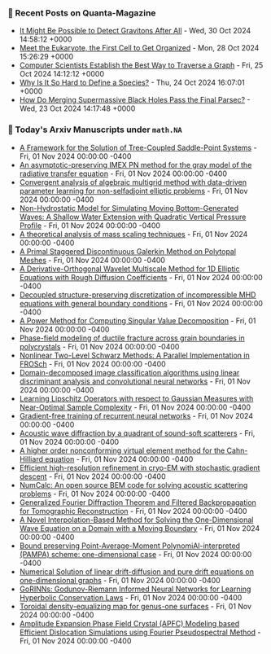 ### 📝 Recent Posts on Quanta-Magazine
<!-- quanta starts -->
* <a href="https://www.quantamagazine.org/it-might-be-possible-to-detect-gravitons-after-all-20241030/">It Might Be Possible to Detect Gravitons After All</a> - Wed, 30 Oct 2024 14:58:12 +0000
* <a href="https://www.quantamagazine.org/meet-the-eukaryote-the-first-cell-to-get-organized-20241028/">Meet the Eukaryote, the First Cell to Get Organized</a> - Mon, 28 Oct 2024 15:26:29 +0000
* <a href="https://www.quantamagazine.org/computer-scientists-establish-the-best-way-to-traverse-a-graph-20241025/">Computer Scientists Establish the Best Way to Traverse a Graph</a> - Fri, 25 Oct 2024 14:12:12 +0000
* <a href="https://www.quantamagazine.org/why-is-it-so-hard-to-define-a-species-20241024/">Why Is It So Hard to Define a Species?</a> - Thu, 24 Oct 2024 16:07:01 +0000
* <a href="https://www.quantamagazine.org/how-do-merging-supermassive-black-holes-pass-the-final-parsec-20241023/">How Do Merging Supermassive Black Holes Pass the Final Parsec?</a> - Wed, 23 Oct 2024 14:17:48 +0000
<!-- quanta ends -->

### 📝 Today's Arxiv Manuscripts under ``math.NA``
<!-- arxiv-math-na starts -->
* <a href="https://arxiv.org/abs/2410.23385">A Framework for the Solution of Tree-Coupled Saddle-Point Systems</a> - Fri, 01 Nov 2024 00:00:00 -0400
* <a href="https://arxiv.org/abs/2410.23650">An asymptotic-preserving IMEX PN method for the gray model of the radiative transfer equation</a> - Fri, 01 Nov 2024 00:00:00 -0400
* <a href="https://arxiv.org/abs/2410.23681">Convergent analysis of algebraic multigrid method with data-driven parameter learning for non-selfadjoint elliptic problems</a> - Fri, 01 Nov 2024 00:00:00 -0400
* <a href="https://arxiv.org/abs/2410.23707">Non-Hydrostatic Model for Simulating Moving Bottom-Generated Waves: A Shallow Water Extension with Quadratic Vertical Pressure Profile</a> - Fri, 01 Nov 2024 00:00:00 -0400
* <a href="https://arxiv.org/abs/2410.23816">A theoretical analysis of mass scaling techniques</a> - Fri, 01 Nov 2024 00:00:00 -0400
* <a href="https://arxiv.org/abs/2410.23865">A Primal Staggered Discontinuous Galerkin Method on Polytopal Meshes</a> - Fri, 01 Nov 2024 00:00:00 -0400
* <a href="https://arxiv.org/abs/2410.23945">A Derivative-Orthogonal Wavelet Multiscale Method for 1D Elliptic Equations with Rough Diffusion Coefficients</a> - Fri, 01 Nov 2024 00:00:00 -0400
* <a href="https://arxiv.org/abs/2410.23973">Decoupled structure-preserving discretization of incompressible MHD equations with general boundary conditions</a> - Fri, 01 Nov 2024 00:00:00 -0400
* <a href="https://arxiv.org/abs/2410.23999">A Power Method for Computing Singular Value Decomposition</a> - Fri, 01 Nov 2024 00:00:00 -0400
* <a href="https://arxiv.org/abs/2410.24107">Phase-field modeling of ductile fracture across grain boundaries in polycrystals</a> - Fri, 01 Nov 2024 00:00:00 -0400
* <a href="https://arxiv.org/abs/2410.24138">Nonlinear Two-Level Schwarz Methods: A Parallel Implementation in FROSch</a> - Fri, 01 Nov 2024 00:00:00 -0400
* <a href="https://arxiv.org/abs/2410.23359">Domain-decomposed image classification algorithms using linear discriminant analysis and convolutional neural networks</a> - Fri, 01 Nov 2024 00:00:00 -0400
* <a href="https://arxiv.org/abs/2410.23440">Learning Lipschitz Operators with respect to Gaussian Measures with Near-Optimal Sample Complexity</a> - Fri, 01 Nov 2024 00:00:00 -0400
* <a href="https://arxiv.org/abs/2410.23467">Gradient-free training of recurrent neural networks</a> - Fri, 01 Nov 2024 00:00:00 -0400
* <a href="https://arxiv.org/abs/2410.23647">Acoustic wave diffraction by a quadrant of sound-soft scatterers</a> - Fri, 01 Nov 2024 00:00:00 -0400
* <a href="https://arxiv.org/abs/2111.11408">A higher order nonconforming virtual element method for the Cahn-Hilliard equation</a> - Fri, 01 Nov 2024 00:00:00 -0400
* <a href="https://arxiv.org/abs/2311.16100">Efficient high-resolution refinement in cryo-EM with stochastic gradient descent</a> - Fri, 01 Nov 2024 00:00:00 -0400
* <a href="https://arxiv.org/abs/2312.00005">NumCalc: An open source BEM code for solving acoustic scattering problems</a> - Fri, 01 Nov 2024 00:00:00 -0400
* <a href="https://arxiv.org/abs/2407.01793">Generalized Fourier Diffraction Theorem and Filtered Backpropagation for Tomographic Reconstruction</a> - Fri, 01 Nov 2024 00:00:00 -0400
* <a href="https://arxiv.org/abs/2408.16483">A Novel Interpolation-Based Method for Solving the One-Dimensional Wave Equation on a Domain with a Moving Boundary</a> - Fri, 01 Nov 2024 00:00:00 -0400
* <a href="https://arxiv.org/abs/2410.14292">Bound preserving Point-Average-Moment PolynomiAl-interpreted (PAMPA) scheme: one-dimensional case</a> - Fri, 01 Nov 2024 00:00:00 -0400
* <a href="https://arxiv.org/abs/2410.20931">Numerical Solution of linear drift-diffusion and pure drift equations on one-dimensional graphs</a> - Fri, 01 Nov 2024 00:00:00 -0400
* <a href="https://arxiv.org/abs/2410.22193">GoRINNs: Godunov-Riemann Informed Neural Networks for Learning Hyperbolic Conservation Laws</a> - Fri, 01 Nov 2024 00:00:00 -0400
* <a href="https://arxiv.org/abs/2410.16833">Toroidal density-equalizing map for genus-one surfaces</a> - Fri, 01 Nov 2024 00:00:00 -0400
* <a href="https://arxiv.org/abs/2410.22720">Amplitude Expansion Phase Field Crystal (APFC) Modeling based Efficient Dislocation Simulations using Fourier Pseudospectral Method</a> - Fri, 01 Nov 2024 00:00:00 -0400
<!-- arxiv-math-na ends -->
